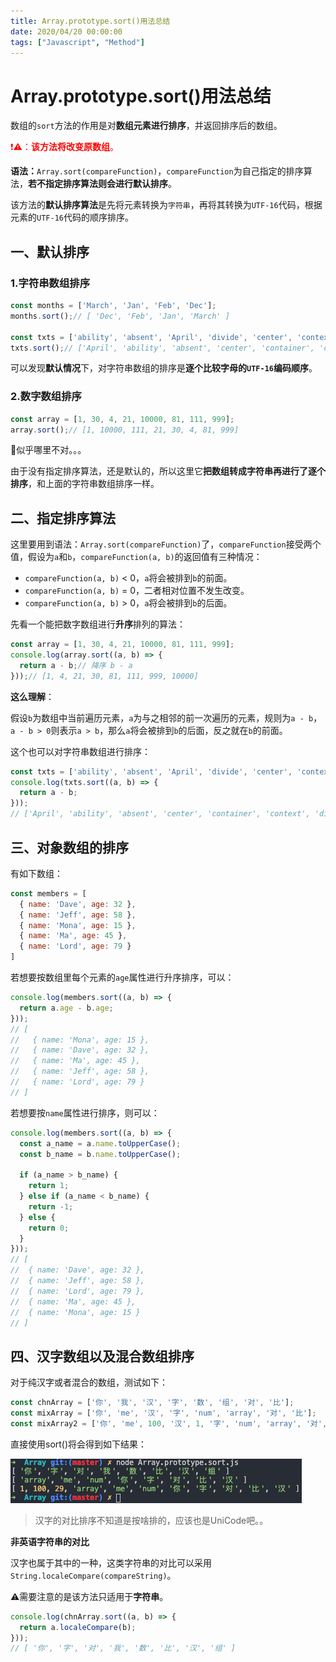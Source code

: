 ```yaml
---
title: Array.prototype.sort()用法总结
date: 2020/04/20 00:00:00
tags: ["Javascript", "Method"]
---
```


# Array.prototype.sort()用法总结

<ClientOnly>
  <display-bar :displayData="$frontmatter"></display-bar>
</ClientOnly>

数组的`sort`方法的作用是对**数组元素进行排序**，并返回排序后的数组。

<font color="#FF0000">❗️⚠️：**该方法将改变原数组**。</font>

**语法：**`Array.sort(compareFunction)`，`compareFunction`为自己指定的排序算法，**若不指定排序算法则会进行默认排序**。

该方法的**默认排序算法**是先将元素转换为`字符串`，再将其转换为`UTF-16`代码，根据元素的`UTF-16`代码的顺序排序。

## 一、默认排序

### 1.字符串数组排序

```js
const months = ['March', 'Jan', 'Feb', 'Dec'];
months.sort();// [ 'Dec', 'Feb', 'Jan', 'March' ]

const txts = ['ability', 'absent', 'April', 'divide', 'center', 'context', 'container'];
txts.sort();// ['April', 'ability', 'absent', 'center', 'container', 'context', 'divide']
```

可以发现**默认情况**下，对字符串数组的排序是**逐个比较字母的`UTF-16`编码顺序**。

### 2.数字数组排序

```js
const array = [1, 30, 4, 21, 10000, 81, 111, 999];
array.sort();// [1, 10000, 111, 21, 30, 4, 81, 999]
```

🤣似乎哪里不对。。。

由于没有指定排序算法，还是默认的，所以这里它**把数组转成字符串再进行了逐个排序**，和上面的字符串数组排序一样。

## 二、指定排序算法

这里要用到语法：`Array.sort(compareFunction)`了，`compareFunction`接受两个值，假设为`a`和`b`，`compareFunction(a, b)`的返回值有三种情况：

* `compareFunction(a, b)` < 0，`a`将会被排到`b`的前面。
* `compareFunction(a, b)` = 0，二者相对位置不发生改变。
* `compareFunction(a, b)` > 0，`a`将会被排到`b`的后面。

先看一个能把数字数组进行**升序**排列的算法：

```js
const array = [1, 30, 4, 21, 10000, 81, 111, 999];
console.log(array.sort((a, b) => {
  return a - b;// 降序 b - a
}));// [1, 4, 21, 30, 81, 111, 999, 10000]
```

**这么理解**：

假设`b`为数组中当前遍历元素，`a`为与之相邻的前一次遍历的元素，规则为`a - b`，`a - b > 0`则表示`a > b`，那么`a`将会被排到`b`的后面，反之就在`b`的前面。

这个也可以对字符串数组进行排序：

```js
const txts = ['ability', 'absent', 'April', 'divide', 'center', 'context', 'container'];
console.log(txts.sort((a, b) => {
  return a - b;
}));
// ['April', 'ability', 'absent', 'center', 'container', 'context', 'divide']
```

## 三、对象数组的排序

有如下数组：

```js
const members = [
  { name: 'Dave', age: 32 },
  { name: 'Jeff', age: 58 },
  { name: 'Mona', age: 15 },
  { name: 'Ma', age: 45 },
  { name: 'Lord', age: 79 }
]
```
若想要按数组里每个元素的`age`属性进行升序排序，可以：
```js
console.log(members.sort((a, b) => {
  return a.age - b.age;
}));
// [
//   { name: 'Mona', age: 15 },
//   { name: 'Dave', age: 32 },
//   { name: 'Ma', age: 45 },
//   { name: 'Jeff', age: 58 },
//   { name: 'Lord', age: 79 }
// ]
```

若想要按`name`属性进行排序，则可以：

```js
console.log(members.sort((a, b) => {
  const a_name = a.name.toUpperCase();
  const b_name = b.name.toUpperCase();

  if (a_name > b_name) {
    return 1;
  } else if (a_name < b_name) {
    return -1;
  } else {
    return 0;
  }
}));
// [
// 	{ name: 'Dave', age: 32 },
//  { name: 'Jeff', age: 58 },
//  { name: 'Lord', age: 79 },
//  { name: 'Ma', age: 45 },
//  { name: 'Mona', age: 15 }
// ]
```

## 四、汉字数组以及混合数组排序

对于纯汉字或者混合的数组，测试如下：

```js
const chnArray = ['你', '我', '汉', '字', '数', '组', '对', '比'];
const mixArray = ['你', 'me', '汉', '字', 'num', 'array', '对', '比'];
const mixArray2 = ['你', 'me', 100, '汉', 1, '字', 'num', 'array', '对', '比', 29];
```

直接使用sort()将会得到如下结果：

![sort-1](/images/frontend/js/js-sort-1.png)

> 汉字的对比排序不知道是按啥排的，应该也是UniCode吧。。

**非英语字符串的对比**

汉字也属于其中的一种，这类字符串的对比可以采用`String.localeCompare(compareString)`。

⚠️需要注意的是该方法只适用于**字符串**。

```js
console.log(chnArray.sort((a, b) => {
  return a.localeCompare(b);
}));
// [ '你', '字', '对', '我', '数', '比', '汉', '组' ]
```